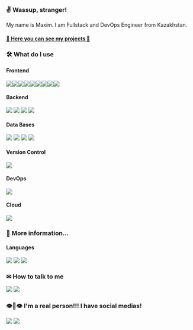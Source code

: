### ✌ Wassup, stranger!

My name is Maxim. I am Fullstack and DevOps Engineer from Kazakhstan.  
#### [🦊 Here you can see my projects 🦊](https://maximka76667.github.io/portfolio)

### 🛠 What do I use
#### Frontend  
<div style="display: flex">
  <img src="https://img.shields.io/badge/HTML5-fff?style=for-the-badge&labelColor=f2f2f2&logo=HTML5&logoColor=E34F26&color=E34F26" />
  <img src="https://img.shields.io/badge/CSS3-fff?style=for-the-badge&labelColor=f2f2f2&logo=CSS3&logoColor=1572B6&color=1572B6" />
  <img src="https://img.shields.io/badge/JavaScript-fff?style=for-the-badge&labelColor=141414&logo=JavaScript&logoColor=F7DF1E&color=F7DF1E" />
  <img src="https://img.shields.io/badge/React.js-fff?style=for-the-badge&labelColor=141414&logo=react&logoColor=61DAFB&color=61DAFB" />
  <img src="https://img.shields.io/badge/TypeScript-fff?style=for-the-badge&labelColor=f2f2f2&logo=typescript&logoColor=3178C6&color=3178C6" />
  <img src="https://img.shields.io/badge/Sass-fff?style=for-the-badge&labelColor=f2f2f2&logo=sass&logoColor=CC6699&color=CC6699" />
  <img src="https://img.shields.io/badge/Redux-fff?style=for-the-badge&labelColor=f2f2f2&logo=redux&logoColor=764ABC&color=764ABC" />
  <img src="https://img.shields.io/badge/PHP-fff?style=for-the-badge&labelColor=f2f2f2&logo=php&logoColor=777BB4&color=777BB4" />
  <img src="https://img.shields.io/badge/Webpack-fff?style=for-the-badge&labelColor=141414&logo=Webpack&logoColor=8DD6F9&color=8DD6F9" />
</div>

#### Backend
<div>
  <img src="https://img.shields.io/badge/GraphQL-fff?style=for-the-badge&labelColor=f2f2f2&logo=graphql&logoColor=E10098&color=E10098" />
  <img src="https://img.shields.io/badge/Node.js-fff?style=for-the-badge&labelColor=f2f2f2&logo=node.js&logoColor=339933&color=339933" />
  <img src="https://img.shields.io/badge/Go-fff?style=for-the-badge&labelColor=f2f2f2&logo=go&logoColor=00ADD8&color=00ADD8" />
  <img src="https://img.shields.io/badge/Python-fff?style=for-the-badge&labelColor=f2f2f2&logo=python&logoColor=3776AB&color=3776AB" />
</div>

#### Data Bases
<div>
  <img src="https://img.shields.io/badge/PostgreS-fff?style=for-the-badge&labelColor=f2f2f2&logo=postgresql&logoColor=4169E1&color=628af2" />
  <img src="https://img.shields.io/badge/MySQL-fff?style=for-the-badge&labelColor=f2f2f2&logo=mysql&logoColor=4479A1&color=4479A1" />
  <img src="https://img.shields.io/badge/MongoDB-fff?style=for-the-badge&labelColor=f2f2f2&logo=mongodb&logoColor=47A248&color=47A248" />
  <img src="https://img.shields.io/badge/Firebase-fff?style=for-the-badge&labelColor=f2f2f2&logo=firebase&logoColor=DD2C00&color=DD2C00" />
</div>

#### Version Control
<div>
  <img src="https://img.shields.io/badge/Git-fff?style=for-the-badge&labelColor=f2f2f2&logo=Git&logoColor=F05032&color=F05032" />
</div>

#### DevOps
<div>
  <img src="https://img.shields.io/badge/Docker-fff?style=for-the-badge&labelColor=f2f2f2&logo=docker&logoColor=2496ED&color=2496ED" />
</div>

#### Cloud
<div>
  <img src="https://img.shields.io/badge/google cloud-fff?style=for-the-badge&labelColor=f2f2f2&logo=google cloud&logoColor=4285F4&color=4285F4" />
</div>

### 👻 More information...
#### Languages
![](https://img.shields.io/badge/-Native-ff5000?style=for-the-badge&labelColor=141414&label=Russian&color=ff5000)
![](https://img.shields.io/badge/-B2-ff5000?style=for-the-badge&labelColor=141414&label=English&color=ff5000)
![](https://img.shields.io/badge/-B2-ff5000?style=for-the-badge&labelColor=141414&label=Spanish&color=ff5000)

### ✉ How to talk to me
![](https://img.shields.io/badge/-maximgriven@gmail.com-fff?style=for-the-badge&labelColor=eee&logo=gmail&logoColor=EA4335&color=EA4335)
[![](https://img.shields.io/badge/-maximgriven-fff?style=for-the-badge&labelColor=eee&logo=linkedin&logoColor=0A66C2&color=0A66C2)](https://www.linkedin.com/in/maxim-grivennyy-ba9a31231)

### 👁👄👁 I'm a real person!!! I have social medias!
[![](https://img.shields.io/badge/-maximka76667-fff?style=for-the-badge&labelColor=eee&logo=Instagram&logoColor=E4405F&color=E4405F)](https://www.instagram.com/maximka76667)
[![](https://img.shields.io/badge/-maximgriven-fff?style=for-the-badge&labelColor=eee&logo=VK&logoColor=0077FF&color=0077FF)](https://vk.com/maximgriven)
